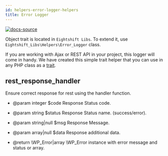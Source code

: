 ```yaml
---
id: helpers-error-logger-helpers
title: Error Logger
---
```


[![docs-source](https://img.shields.io/badge/source-eigthshift--libs-blue?style=for-the-badge&logo=php&labelColor=2a2a2a)](https://github.com/hhftechtips/eightshift-libs/tree/v2.0.0/src/helpers/trait-error-logger.php)

Object trait is located in `Eightshift Libs`. To extend it, use `Eightshift_Libs\Helpers\Error_Logger` class.

If you are working with Ajax or REST API in your project, this logger will come in handy. We have created this simple trait helper that you can use in any PHP class as a [trait](/docs/legacy/v4/guides/extending-classes).

## rest_response_handler

Ensure correct response for rest using the handler function.

* @param integer     $code   Response Status code.
* @param string      $status Response Status name. (success/error).
* @param string|null $msg    Response Message.
* @param array|null  $data   Response additional data.

* @return \WP_Error|array \WP_Error instance with error message and status or array.
